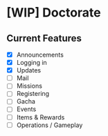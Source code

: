 # [WIP] Doctorate

## Current Features

- [x] Announcements
- [x] Logging in
- [x] Updates
- [ ] Mail
- [ ] Missions
- [ ] Registering
- [ ] Gacha
- [ ] Events
- [ ] Items & Rewards
- [ ] Operations / Gameplay